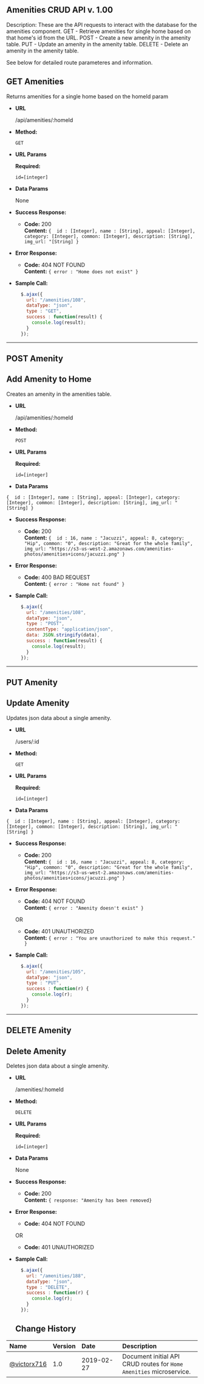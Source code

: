 **Amenities CRUD API v. 1.00**
----

Description: These are the API requests to interact with the database for the amenities component.
GET - Retrieve amenities for single home based on that home's id from the URL.
POST - Create a new amenity in the amenity table.
PUT - Update an amenity in the amenity table.
DELETE - Delete an amenity in the amenity table.

See below for detailed route parameteres and information.

## GET Amenities
  Returns amenities for a single home based on the homeId param

* **URL**

  /api/amenities/:homeId

* **Method:**

  `GET`
  
*  **URL Params**

   **Required:**
 
   `id=[integer]`

* **Data Params**

  None

* **Success Response:**

  * **Code:** 200 <br />
    **Content:** `{ 
      id : [Integer],
      name : [String],
      appeal: [Integer],
      category: [Integer],
      common: [Integer],
      description: [String],
      img_url: "[String]
      }`
 
* **Error Response:**

  * **Code:** 404 NOT FOUND <br />
    **Content:** `{ error : "Home does not exist" }`

* **Sample Call:**

  ```javascript
    $.ajax({
      url: "/amenities/108",
      dataType: "json",
      type : "GET",
      success : function(result) {
        console.log(result);
      }
    });
  ```
---------------------------------------------------------------------------------------------------------

## POST Amenity

  **Add Amenity to Home**
----
  Creates an amenity in the amenities table.

* **URL**

  /api/amenities/:homeId

* **Method:**

  `POST`
  
*  **URL Params**

   **Required:**
 
   `id=[integer]`

* **Data Params**

`{ 
      id : [Integer],
      name : [String],
      appeal: [Integer],
      category: [Integer],
      common: [Integer],
      description: [String],
      img_url: "[String]
      }`

* **Success Response:**

  * **Code:** 200 <br />
    **Content:** `{ 
      id : 16,
      name : "Jacuzzi",
      appeal: 8,
      category: "Hip",
      common: "0",
      description: "Great for the whole family",
      img_url: "https://s3-us-west-2.amazonaws.com/amenities-photos/amenities+icons/jacuzzi.png"
      }`
* **Error Response:**

  * **Code:** 400 BAD REQUEST <br />
    **Content:** `{ error : "Home not found" }`

* **Sample Call:**

  ```javascript
    $.ajax({
      url: "/amenities/108",
      dataType: "json",
      type : "POST",
      contentType: "application/json",
      data: JSON.stringify(data),
      success : function(result) {
        console.log(result);
      }
    });
  ```


---------------------------------------------------------------------------------------------------------


## PUT Amenity

**Update Amenity**
----
  Updates json data about a single amenity.

* **URL**

  /users/:id

* **Method:**

  `GET`
  
*  **URL Params**

   **Required:**
 
   `id=[integer]`

* **Data Params**

`{ 
      id : [Integer],
      name : [String],
      appeal: [Integer],
      category: [Integer],
      common: [Integer],
      description: [String],
      img_url: "[String]
      }`

* **Success Response:**

  * **Code:** 200 <br />
    **Content:** `{ 
      id : 16,
      name : "Jacuzzi",
      appeal: 8,
      category: "Hip",
      common: "0",
      description: "Great for the whole family",
      img_url: "https://s3-us-west-2.amazonaws.com/amenities-photos/amenities+icons/jacuzzi.png"
      }`
* **Error Response:**

  * **Code:** 404 NOT FOUND <br />
    **Content:** `{ error : "Amenity doesn't exist" }`

  OR

  * **Code:** 401 UNAUTHORIZED <br />
    **Content:** `{ error : "You are unauthorized to make this request." }`

* **Sample Call:**

  ```javascript
    $.ajax({
      url: "/amenities/105",
      dataType: "json",
      type : "PUT",
      success : function(r) {
        console.log(r);
      }
    });
  ```
---------------------------------------------------------------------------------------------------------

## DELETE Amenity

**Delete Amenity**
----
  Deletes json data about a single amenity.

* **URL**

  /amenities/:homeId

* **Method:**

  `DELETE`
  
*  **URL Params**

   **Required:**
 
   `id=[integer]`

* **Data Params**

  None

* **Success Response:**

  * **Code:** 200 <br />
    **Content:** `{ response: "Amenity has been removed}`
 
* **Error Response:**

  * **Code:** 404 NOT FOUND <br />

  OR

  * **Code:** 401 UNAUTHORIZED <br />

* **Sample Call:**

  ```javascript
    $.ajax({
      url: "/amenities/188",
      dataType: "json",
      type : "DELETE",
      success : function(r) {
        console.log(r);
      }
    });
  ```

  ## Change History
|Name                                 |Version    |Date&nbsp;&nbsp;&nbsp;&nbsp;&nbsp;&nbsp;&nbsp;&nbsp;&nbsp;&nbsp;&nbsp;&nbsp;|Description     |
|:----------------------------------- |:--------- |:--------- |:------- |
|[@victorx716](https://github.com/victorx716) |1.0     |2019-02-27 |Document initial API CRUD routes for `Home Amenities` microservice.